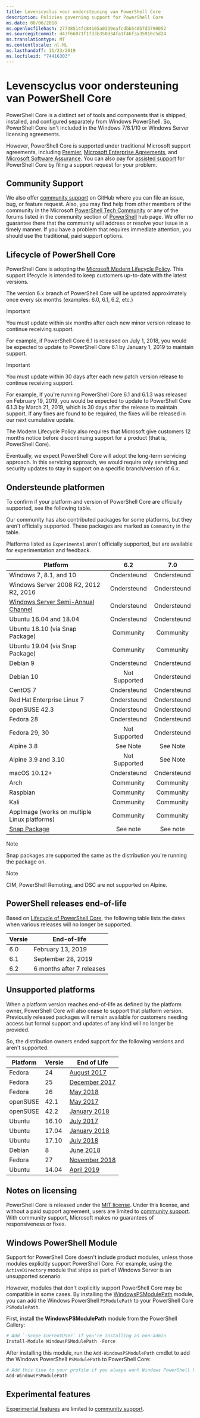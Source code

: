 ```yaml
---
title: Levenscyclus voor ondersteuning van PowerShell Core
description: Policies governing support for PowerShell Core
ms.date: 08/06/2018
ms.openlocfilehash: 27738514fc84105a0339eafcdbb540b7d3790052
ms.sourcegitcommit: d43f66071f1f33b350d34fa1f46f3a35910c5d24
ms.translationtype: MT
ms.contentlocale: nl-NL
ms.lasthandoff: 11/23/2019
ms.locfileid: "74416303"
---
```

# <a name="powershell-core-support-lifecycle"></a>Levenscyclus voor ondersteuning van PowerShell Core

PowerShell Core is a distinct set of tools and components that is shipped, installed, and configured separately from Windows PowerShell. So, PowerShell Core isn't included in the Windows 7/8.1/10 or Windows Server licensing agreements.

However, PowerShell Core is supported under traditional Microsoft support agreements, including [Premier][], [Microsoft Enterprise Agreements][enterprise-agreement], and [Microsoft Software Assurance][assurance].
You can also pay for [assisted support][] for PowerShell Core by filing a support request for your problem.

## <a name="community-support"></a>Community Support

We also offer [community support][] on GitHub where you can file an issue, bug, or feature request.
Also, you may find help from other members of the community in the Microsoft [PowerShell Tech Community][] or any of the forums listed in the community section of [PowerShell][pshub] hub page. We offer no guarantee there that the community will address or resolve your issue in a timely manner. If you have a problem that requires immediate attention, you should use the traditional, paid support options.

## <a name="lifecycle-of-powershell-core"></a>Lifecycle of PowerShell Core

PowerShell Core is adopting the [Microsoft Modern Lifecycle Policy][modern]. This support lifecycle is intended to keep customers up-to-date with the latest versions.

The version 6.x branch of PowerShell Core will be updated approximately once every six months (examples: 6.0, 6.1, 6.2, etc.)

> [!IMPORTANT]
> You must update within six months after each new minor version release to continue receiving support.

For example, if PowerShell Core 6.1 is released on July 1, 2018, you would be expected to update to PowerShell Core 6.1 by January 1, 2019 to maintain support.

> [!IMPORTANT]
> You must update within 30 days after each new patch version release to continue receiving support.

For example, If you're running PowerShell Core 6.1 and 6.1.3 was released on February 19, 2019, you would be expected to update to PowerShell Core 6.1.3 by March 21, 2019, which is 30 days after the release to maintain support. If any fixes are found to be required, the fixes will be released in our next cumulative update.

The Modern Lifecycle Policy also requires that Microsoft give customers 12 months notice before discontinuing support for a product (that is, PowerShell Core).

Eventually, we expect PowerShell Core will adopt the long-term servicing approach. In this servicing approach, we would require only servicing and security updates to stay in support on a specific branch/version of 6.x.

## <a name="supported-platforms"></a>Ondersteunde platformen

To confirm if your platform and version of PowerShell Core are officially supported, see the following table.

Our community has also contributed packages for some platforms, but they aren't officially supported. These packages are marked as `Community` in the table.

Platforms listed as `Experimental` aren't officially supported, but are available for experimentation and feedback.

| Platform                                          |      6.2      |    7.0    |
|---------------------------------------------------|:-------------:|:---------:|
| Windows 7, 8.1, and 10                            |   Ondersteund   | Ondersteund |
| Windows Server 2008 R2, 2012 R2, 2016             |   Ondersteund   | Ondersteund |
| [Windows Server Semi-Annual Channel][semi-annual] |   Ondersteund   | Ondersteund |
| Ubuntu 16.04 and 18.04                            |   Ondersteund   | Ondersteund |
| Ubuntu 18.10 (via Snap Package)                   |   Community   | Community |
| Ubuntu 19.04 (via Snap Package)                   |   Community   | Community |
| Debian 9                                          |   Ondersteund   | Ondersteund |
| Debian 10                                         | Not Supported | Ondersteund |
| CentOS 7                                          |   Ondersteund   | Ondersteund |
| Red Hat Enterprise Linux 7                        |   Ondersteund   | Ondersteund |
| openSUSE 42.3                                     |   Ondersteund   | Ondersteund |
| Fedora 28                                         |   Ondersteund   | Ondersteund |
| Fedora 29, 30                                     | Not Supported | Ondersteund |
| Alpine 3.8                                        |   See Note    | See Note  |
| Alpine 3.9 and 3.10                               | Not Supported | See Note  |
| macOS 10.12+                                      |   Ondersteund   | Ondersteund |
| Arch                                              |   Community   | Community |
| Raspbian                                          |   Community   | Community |
| Kali                                              |   Community   | Community |
| AppImage (works on multiple Linux platforms)      |   Community   | Community |
| [Snap Package](https://snapcraft.io/powershell)   |   See note    | See note  |

> [!NOTE]
> Snap packages are supported the same as the distribution you're running the package on.

> [!NOTE]
> CIM, PowerShell Remoting, and DSC are not supported on Alpine.

## <a name="powershell-releases-end-of-life"></a>PowerShell releases end-of-life

Based on [Lifecycle of PowerShell Core](#lifecycle-of-powershell-core), the following table lists the dates when various releases will no longer be supported.

| Versie | End-of-life                   |
|---------|-------------------------------|
| 6.0     | February 13, 2019             |
| 6.1     | September 28, 2019            |
| 6.2     | 6 months after 7 releases     |

## <a name="unsupported-platforms"></a>Unsupported platforms

When a platform version reaches end-of-life as defined by the platform owner, PowerShell Core will also cease to support that platform version. Previously released packages will remain available for customers needing access but formal support and updates of any kind will no longer be provided.

So, the distribution owners ended support for the following versions and aren't supported.

| Platform | Versie | End of Life                                                                                 |
|----------|---------|---------------------------------------------------------------------------------------------|
| Fedora   | 24      | [August 2017](https://fedoramagazine.org/fedora-24-eol/)                                    |
| Fedora   | 25      | [December 2017](https://fedoramagazine.org/fedora-25-end-life/)                             |
| Fedora   | 26      | [May 2018](https://fedoramagazine.org/fedora-26-end-life/)                                  |
| openSUSE | 42.1    | [May 2017](https://lists.opensuse.org/opensuse-security-announce/2017-05/msg00053.html)     |
| openSUSE | 42.2    | [January 2018](https://lists.opensuse.org/opensuse-security-announce/2017-11/msg00066.html) |
| Ubuntu   | 16.10   | [July 2017](https://lists.ubuntu.com/archives/ubuntu-announce/2017-July/000223.html)        |
| Ubuntu   | 17.04   | [January 2018](https://lists.ubuntu.com/archives/ubuntu-announce/2018-January.txt)          |
| Ubuntu   | 17.10   | [July 2018](https://lists.ubuntu.com/archives/ubuntu-announce/2018-July/000232.html)        |
| Debian   | 8       | [June 2018](https://lists.debian.org/debian-security-announce/2018/msg00132.html)           |
| Fedora   | 27      | [November 2018](https://fedoramagazine.org/fedora-27-end-of-life/)                          |
| Ubuntu   | 14.04   | [April 2019](https://wiki.ubuntu.com/Releases)                                              |

## <a name="notes-on-licensing"></a>Notes on licensing

PowerShell Core is released under the [MIT license][]. Under this license, and without a paid support agreement, users are limited to [community support][]. With community support, Microsoft makes no guarantees of responsiveness or fixes.

## <a name="windows-powershell-module"></a>Windows PowerShell Module

Support for PowerShell Core doesn't include product modules, unless those modules explicitly support PowerShell Core. For example, using the `ActiveDirectory` module that ships as part of Windows Server is an unsupported scenario.

However, modules that don't explicitly support PowerShell Core may be compatible in some cases. By installing the [WindowsPSModulePath][] module, you can add the Windows PowerShell `PSModulePath` to your PowerShell Core `PSModulePath`.

First, install the **WindowsPSModulePath** module from the PowerShell Gallery:

```powershell
# Add `-Scope CurrentUser` if you're installing as non-admin
Install-Module WindowsPSModulePath -Force
```

After installing this module, run the `Add-WindowsPSModulePath` cmdlet to add the Windows PowerShell `PSModulePath` to PowerShell Core:

```powershell
# Add this line to your profile if you always want Windows PowerShell PSModulePath
Add-WindowsPSModulePath
```

## <a name="experimental-features"></a>Experimental features

[Experimental features][] are limited to [community support](#community-support).

[Premier]: https://www.microsoft.com/en-us/microsoftservices/support.aspx
[enterprise-agreement]: https://www.microsoft.com/en-us/licensing/licensing-programs/enterprise.aspx
[assurance]: https://www.microsoft.com/en-us/licensing/licensing-programs/software-assurance-default.aspx
[community support]: https://github.com/powershell/powershell/issues
[pshub]: https://docs.microsoft.com/powershell
[PowerShell Tech Community]: https://techcommunity.microsoft.com/t5/PowerShell/ct-p/WindowsPowerShell
[assisted support]: https://support.microsoft.com/assistedsupportproducts
[modern]: https://support.microsoft.com/help/30881/modern-lifecycle-policy
[lifecycle-chart]: ./images/modern-lifecycle.png
[semi-annual]: https://docs.microsoft.com/windows-server/get-started/semi-annual-channel-overview
[MIT license]: https://github.com/PowerShell/PowerShell/blob/master/LICENSE.txt
[WindowsPSModulePath]: https://www.powershellgallery.com/packages/WindowsPSModulePath/
[Experimental features]: /powershell/module/microsoft.powershell.core/about/about_powershell_config?view=powershell-6#experimentalfeatures
